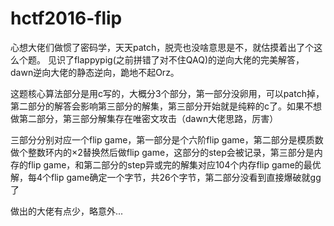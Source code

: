 # hctf2016-flip

心想大佬们做惯了密码学，天天patch，脱壳也没啥意思是不，就估摸着出了个这么个题。
见识了flappypig(之前拼错了对不住QAQ)的逆向大佬的完美解答，dawn逆向大佬的静态逆向，跪地不起Orz。

这题核心算法部分是用c写的，大概分3个部分，第一部分没卵用，可以patch掉，第二部分的解答会影响第三部分的解集，第三部分开始就是纯粹的c了。如果不想做第二部分，第三部分解集存在唯密文攻击（dawn大佬思路，厉害）

三部分分别对应一个flip game，第一部分是个六阶flip game，第二部分是模质数做个整数环内的×2替换然后做flip game，这部分的step会被记录，第三部分是内存的flip game，和第二部分的step异或完的解集对应104个内存flip game的最优解，每4个flip game确定一个字节，共26个字节，第二部分没看到直接爆破就gg了

做出的大佬有点少，略意外...
